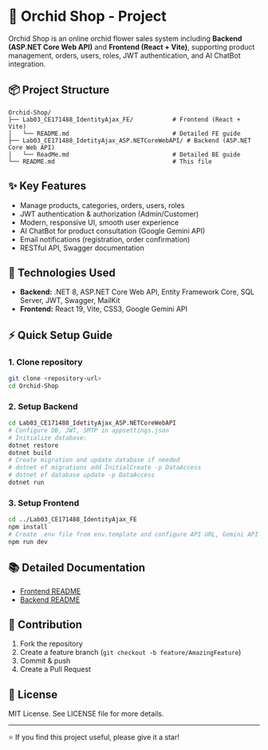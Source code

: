 # 🌺 Orchid Shop - Project

Orchid Shop is an online orchid flower sales system including **Backend (ASP.NET Core Web API)** and **Frontend (React + Vite)**, supporting product management, orders, users, roles, JWT authentication, and AI ChatBot integration.

## 📦 Project Structure

```
Orchid-Shop/
├── Lab03_CE171488_IdentityAjax_FE/           # Frontend (React + Vite)
│   └── README.md                             # Detailed FE guide
├── Lab03_CE171488_IdetityAjax_ASP.NETCoreWebAPI/ # Backend (ASP.NET Core Web API)
│   └── ReadMe.md                             # Detailed BE guide
└── README.md                                 # This file
```

## ✨ Key Features

- Manage products, categories, orders, users, roles
- JWT authentication & authorization (Admin/Customer)
- Modern, responsive UI, smooth user experience
- AI ChatBot for product consultation (Google Gemini API)
- Email notifications (registration, order confirmation)
- RESTful API, Swagger documentation

## 🚀 Technologies Used

- **Backend:** .NET 8, ASP.NET Core Web API, Entity Framework Core, SQL Server, JWT, Swagger, MailKit
- **Frontend:** React 19, Vite, CSS3, Google Gemini API

## ⚡ Quick Setup Guide

### 1. Clone repository

```bash
git clone <repository-url>
cd Orchid-Shop
```

### 2. Setup Backend

```bash
cd Lab03_CE171488_IdetityAjax_ASP.NETCoreWebAPI
# Configure DB, JWT, SMTP in appsettings.json
# Initialize database:
dotnet restore
dotnet build
# Create migration and update database if needed
# dotnet ef migrations add InitialCreate -p DataAccess
# dotnet ef database update -p DataAccess
dotnet run
```

### 3. Setup Frontend

```bash
cd ../Lab03_CE171488_IdentityAjax_FE
npm install
# Create .env file from env.template and configure API URL, Gemini API key if using ChatBot
npm run dev
```

## 📚 Detailed Documentation

- [Frontend README](./Lab03_CE171488_IdentityAjax_FE/README.md)
- [Backend README](./Lab03_CE171488_IdetityAjax_ASP.NETCoreWebAPI/ReadMe.md)

## 🤝 Contribution

1. Fork the repository
2. Create a feature branch (`git checkout -b feature/AmazingFeature`)
3. Commit & push
4. Create a Pull Request

## 📄 License

MIT License. See LICENSE file for more details.

---

⭐ If you find this project useful, please give it a star!
